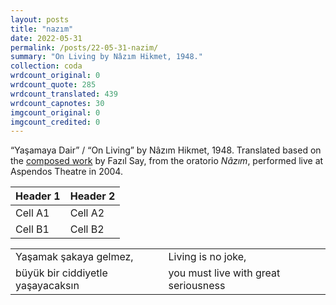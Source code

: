 ```yaml
---
layout: posts
title: "nazım"
date: 2022-05-31
permalink: /posts/22-05-31-nazim/
summary: "On Living by Nâzım Hikmet, 1948."
collection: coda
wrdcount_original: 0
wrdcount_quote: 285
wrdcount_translated: 439
wrdcount_capnotes: 30
imgcount_original: 0
imgcount_credited: 0
---
```

<span class="text-body-credit">“Yaşamaya Dair” / “On Living” by Nâzım Hikmet, 1948. Translated based on the [composed work](https://fazilsay.com/music/) by Fazıl Say, from the oratorio *Nâzım*, performed live at Aspendos Theatre in 2004.</span>

| Header 1 | Header 2 |
|----------|----------|
| Cell A1  | Cell A2  |
| Cell B1  | Cell B2  |

|          |          |
|----------|----------|
| Yaşamak şakaya gelmez,  | Living is no joke,  |
| büyük bir ciddiyetle yaşayacaksın  | you must live with great seriousness  |
